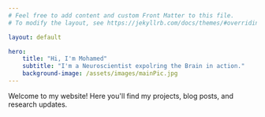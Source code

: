 ```yaml
---
# Feel free to add content and custom Front Matter to this file.
# To modify the layout, see https://jekyllrb.com/docs/themes/#overriding-theme-defaults

layout: default

hero:
    title: "Hi, I'm Mohamed"
    subtitle: "I'm a Neuroscientist expolring the Brain in action." 
    background-image: /assets/images/mainPic.jpg
---
```


Welcome to my website! Here you'll find my projects, blog posts, and research updates.
